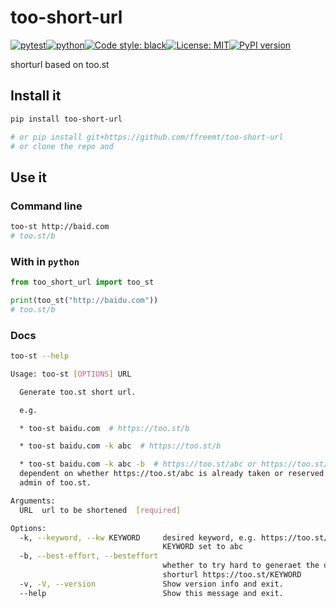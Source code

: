 # too-short-url
[![pytest](https://github.com/ffreemt/too-short-url/actions/workflows/routine-tests.yml/badge.svg)](https://github.com/ffreemt/too-short-url/actions)[![python](https://img.shields.io/static/v1?label=python+&message=3.8%2B&color=blue)](https://www.python.org/downloads/)[![Code style: black](https://img.shields.io/badge/code%20style-black-000000.svg)](https://github.com/psf/black)[![License: MIT](https://img.shields.io/badge/License-MIT-yellow.svg)](https://opensource.org/licenses/MIT)[![PyPI version](https://badge.fury.io/py/too-short-url.svg)](https://badge.fury.io/py/too-short-url)

shorturl based on too.st

## Install it
```bash
pip install too-short-url

# or pip install git+https://github.com/ffreemt/too-short-url
# or clone the repo and
```

## Use it

### Command line
```bash
too-st http://baid.com
# too.st/b

```

### With in `python`
```python
from too_short_url import too_st

print(too_st("http://baidu.com"))
# too.st/b
```

### Docs
```bash
too-st --help

Usage: too-st [OPTIONS] URL

  Generate too.st short url.

  e.g.

  * too-st baidu.com  # https://too.st/b

  * too-st baidu.com -k abc  # https://too.st/b

  * too-st baidu.com -k abc -b  # https://too.st/abc or https://too.st/b
  dependent on whether https://too.st/abc is already taken or reserved by th
  admin of too.st.

Arguments:
  URL  url to be shortened  [required]

Options:
  -k, --keyword, --kw KEYWORD     desired keyword, e.g. https://too.st/abc for
                                  KEYWORD set to abc
  -b, --best-effort, --besteffort
                                  whether to try hard to generaet the desired
                                  shorturl https://too.st/KEYWORD
  -v, -V, --version               Show version info and exit.
  --help                          Show this message and exit.
```
